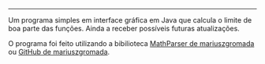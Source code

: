 ------------------------------------------------------------------------
Um programa simples em interface gráfica em Java que calcula o limite de boa parte das funções.
Ainda a receber possíveis futuras atualizações.

O programa foi feito utilizando a bibilioteca [MathParser de mariuszgromada](https://mathparser.org/) ou [GitHub de mariuszgromada](https://github.com/mariuszgromada/MathParser.org-mXparser).

